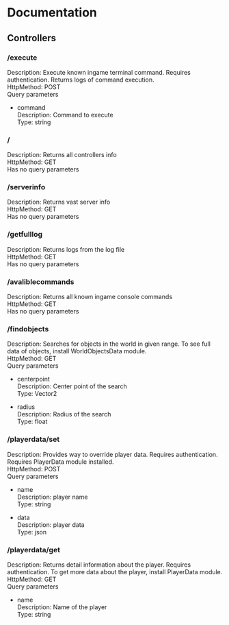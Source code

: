 # Documentation
## Controllers
### /execute
Description: Execute known ingame terminal command. Requires authentication. Returns logs of command execution.<br>
HttpMethod: POST<br>
Query parameters
* command<br>
    Description: Command to execute<br>
    Type: string<br>


### /
Description: Returns all controllers info<br>
HttpMethod: GET<br>
Has no query parameters

### /serverinfo
Description: Returns vast server info<br>
HttpMethod: GET<br>
Has no query parameters

### /getfulllog
Description: Returns logs from the log file<br>
HttpMethod: GET<br>
Has no query parameters

### /avaliblecommands
Description: Returns all known ingame console commands<br>
HttpMethod: GET<br>
Has no query parameters

### /findobjects
Description: Searches for objects in the world in given range. To see full data of objects, install WorldObjectsData module.<br>
HttpMethod: GET<br>
Query parameters
* centerpoint<br>
    Description: Center point of the search<br>
    Type: Vector2<br>

* radius<br>
    Description: Radius of the search<br>
    Type: float<br>


### /playerdata/set
Description: Provides way to override player data. Requires authentication. Requires PlayerData module installed.<br>
HttpMethod: POST<br>
Query parameters
* name<br>
    Description: player name<br>
    Type: string<br>

* data<br>
    Description: player data<br>
    Type: json<br>


### /playerdata/get
Description: Returns detail information about the player. Requires authentication. To get more data about the player, install PlayerData module.<br>
HttpMethod: GET<br>
Query parameters
* name<br>
    Description: Name of the player<br>
    Type: string<br>


